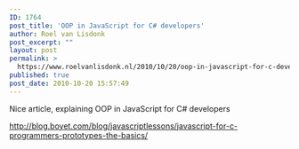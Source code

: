 ```yaml
---
ID: 1764
post_title: 'OOP in JavaScript for C# developers'
author: Roel van Lisdonk
post_excerpt: ""
layout: post
permalink: >
  https://www.roelvanlisdonk.nl/2010/10/20/oop-in-javascript-for-c-developers/
published: true
post_date: 2010-10-20 15:57:49
---
```

<p>Nice article, explaining OOP in JavaScript for C# developers</p>  <p><a title="http://blog.boyet.com/blog/javascriptlessons/javascript-for-c-programmers-prototypes-the-basics/" href="http://blog.boyet.com/blog/javascriptlessons/javascript-for-c-programmers-prototypes-the-basics/">http://blog.boyet.com/blog/javascriptlessons/javascript-for-c-programmers-prototypes-the-basics/</a></p>
